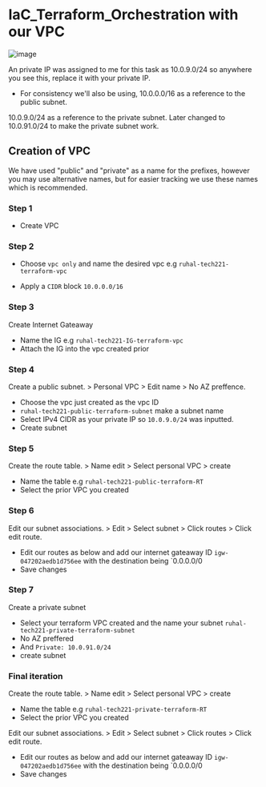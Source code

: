 <h1>IaC_Terraform_Orchestration with our VPC</h1>

![image](https://github.com/Lost-Crow23/IaC_Terraform_Orchestration/assets/126012715/aac128a1-bc37-4b29-813b-04dd452cf0f8)

An private IP was assigned to me for this task as 10.0.9.0/24 so anywhere you see this, replace it with your private IP.

- For consistency we'll also be using,
10.0.0.0/16 as a reference to the public subnet.

10.0.9.0/24 as a reference to the private subnet. Later changed to 10.0.91.0/24 to make the private subnet work.

<h2>Creation of VPC </h2>

We have used "public" and "private" as a name for the prefixes, however you may use alternative names, but for easier tracking we use these names which is recommended.

<h3>Step 1</h3>

- Create VPC 

<h3>Step 2</h3>

- Choose `vpc only` and name the desired vpc e.g `ruhal-tech221-terraform-vpc`
  
- Apply a `CIDR` block `10.0.0.0/16`

<h3>Step 3</h3>

Create Internet Gateaway

- Name the IG e.g `ruhal-tech221-IG-terraform-vpc`
- Attach the IG into the vpc created prior 

<h3>Step 4</h3>

Create a public subnet. > Personal VPC > Edit name > No AZ preffence.

- Choose the vpc just created as the vpc ID
- `ruhal-tech221-public-terraform-subnet` make a subnet name
- Select IPv4 CIDR as your private IP so `10.0.9.0/24` was inputted.
- Create subnet

<h3>Step 5</h3>

Create the route table. > Name edit > Select personal VPC > create

- Name the table e.g `ruhal-tech221-public-terraform-RT`
- Select the prior VPC you created

<h3>Step 6</h3>

Edit our subnet associations. > Edit > Select subnet > Click routes > Click edit route.

- Edit our routes as below and add our internet gateaway ID `igw-047202aedb1d756ee` with the destination being `0.0.0.0/0
- Save changes

<h3>Step 7</h3>

Create a private subnet

- Select your terraform VPC created and the name your subnet `ruhal-tech221-private-terraform-subnet`
- No AZ preffered
- And `Private: 10.0.91.0/24`
- create subnet

<h3>Final iteration</h3>

Create the route table. > Name edit > Select personal VPC > create

- Name the table e.g `ruhal-tech221-private-terraform-RT`
- Select the prior VPC you created

Edit our subnet associations. > Edit > Select subnet > Click routes > Click edit route.

- Edit our routes as below and add our internet gateaway ID `igw-047202aedb1d756ee` with the destination being `0.0.0.0/0
- Save changes
